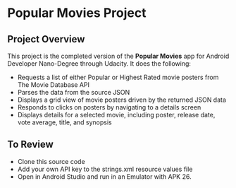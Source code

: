 # Popular Movies Project

## Project Overview
This project is the completed version of the **Popular Movies** app for Android Developer Nano-Degree through Udacity. It does the following:

* Requests a list of either Popular or Highest Rated movie posters from The Movie Database API
* Parses the data from the source JSON
* Displays a grid view of movie posters driven by the returned JSON data
* Responds to clicks on posters by navigating to a details screen
* Displays details for a selected movie, including poster, release date, vote average, title, and synopsis

## To Review

* Clone this source code
* Add your own API key to the strings.xml resource values file
* Open in Android Studio and run in an Emulator with APK 26.